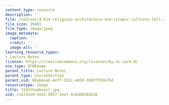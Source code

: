 ```yaml
---
content_type: resource
description: ''
file: /courses/4-614-religious-architecture-and-islamic-cultures-fall-2002/c1e7d1e942a556573ea74cbab0282638_1145thumbnail.jpg
file_size: 29401
file_type: image/jpeg
image_metadata:
  caption: ''
  credit: ''
  image-alt: ''
learning_resource_types:
- Lecture Notes
license: https://creativecommons.org/licenses/by-nc-sa/4.0/
ocw_type: OCWImage
parent_title: Lecture Notes
parent_type: CourseSection
parent_uid: 68abeaab-4eff-532c-e858-18d3ffb567bd
resourcetype: Image
title: 1145thumbnail.jpg
uid: c1e7d1e9-42a5-5657-3ea7-4cbab0282638
---
```

